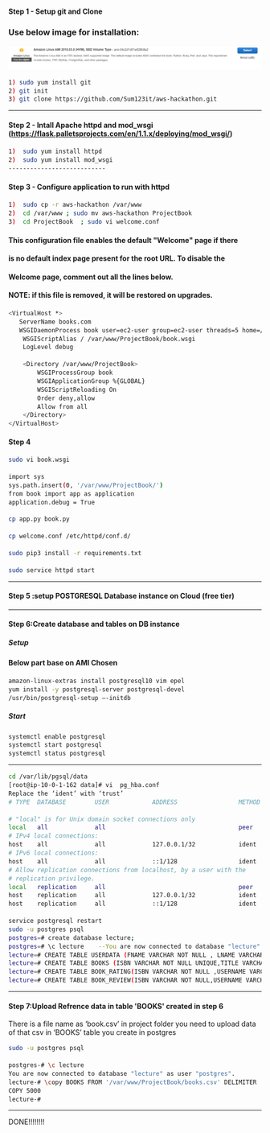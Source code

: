 #### Step 1 - Setup git and Clone 

### Use below image for installation:

![Screenshot](screenshot.png)

```bash
1) sudo yum install git
2) git init
3) git clone https://github.com/Sum123it/aws-hackathon.git
```
                   
---------------------
#### Step 2 - Intall Apache httpd and mod_wsgi (https://flask.palletsprojects.com/en/1.1.x/deploying/mod_wsgi/)

```bash
1)	sudo yum install httpd
2)	sudo yum install mod_wsgi
---------------------------
```

#### Step 3 - Configure application to run with httpd

```bash
1)	sudo cp -r aws-hackathon /var/www
2)	cd /var/www ; sudo mv aws-hackathon ProjectBook
3)	cd ProjectBook  ; sudo vi welcome.conf
```

#### This configuration file enables the default "Welcome" page if there
#### is no default index page present for the root URL.  To disable the
#### Welcome page, comment out all the lines below.
#### NOTE: if this file is removed, it will be restored on upgrades.


```bash
<VirtualHost *>
   ServerName books.com
   WSGIDaemonProcess book user=ec2-user group=ec2-user threads=5 home=/var/www/ProjectBook
    WSGIScriptAlias / /var/www/ProjectBook/book.wsgi
    LogLevel debug

    <Directory /var/www/ProjectBook>
        WSGIProcessGroup book
        WSGIApplicationGroup %{GLOBAL}
        WSGIScriptReloading On
        Order deny,allow
        Allow from all
    </Directory>
</VirtualHost>
```
#### Step 4

```bash
sudo vi book.wsgi

import sys
sys.path.insert(0, '/var/www/ProjectBook/')
from book import app as application
application.debug = True

cp app.py book.py

cp welcome.conf /etc/httpd/conf.d/

sudo pip3 install -r requirements.txt
       
sudo service httpd start
```
-----------------------------------------------------


#### Step 5 :setup POSTGRESQL Database instance on Cloud (free tier)

-----------------------------------------------------------

#### Step 6:Create database and tables on DB instance


##### Setup
####	Below part base on AMI Chosen 

```bash
amazon-linux-extras install postgresql10 vim epel
yum install -y postgresql-server postgresql-devel
/usr/bin/postgresql-setup –-initdb

```
##### Start
```bash
systemctl enable postgresql
systemctl start postgresql
systemctl status postgresql
```
-----
```bash
cd /var/lib/pgsql/data
[root@ip-10-0-1-162 data]# vi  pg_hba.conf 
Replace the ‘ident’ with ‘trust’
# TYPE  DATABASE        USER            ADDRESS                 METHOD

# "local" is for Unix domain socket connections only
local   all             all                                     peer
# IPv4 local connections:
host    all             all             127.0.0.1/32            ident
# IPv6 local connections:
host    all             all             ::1/128                 ident
# Allow replication connections from localhost, by a user with the
# replication privilege.
local   replication     all                                     peer
host    replication     all             127.0.0.1/32            ident
host    replication     all             ::1/128                 ident

service postgresql restart
sudo -u postgres psql
postgres=# create database lecture;
postgres=# \c lecture    --You are now connected to database "lecture" as user "postgres".
lecture=# CREATE TABLE USERDATA (FNAME VARCHAR NOT NULL , LNAME VARCHAR NOT NULL , EMAIL TEXT NOT NULL ,USERNAME VARCHAR NOT NULL UNIQUE , PASSWORD TEXT NOT NULL);
lecture=# CREATE TABLE BOOKS (ISBN VARCHAR NOT NULL UNIQUE,TITLE VARCHAR NOT NULL,AUTHOR VARCHAR NOT NULL,PUBYEAR INTEGER NOT NULL);
lecture=# CREATE TABLE BOOK_RATING(ISBN VARCHAR NOT NULL ,USERNAME VARCHAR NOT NULL ,RATING INTEGER NOT NULL);
lecture=# CREATE TABLE BOOK_REVIEW(ISBN VARCHAR NOT NULL,USERNAME VARCHAR NOT NULL,REVIEW TEXT NOT NULL);

```
-----------------------------------------------------------------

#### Step 7:Upload Refrence data in table 'BOOKS' created in step 6

There is a file name as ‘book.csv’ in project folder you need to upload data of that csv in ‘BOOKS’ table you create in postgres

```bash
sudo -u postgres psql
 
postgres-# \c lecture
You are now connected to database "lecture" as user "postgres".
lecture-# \copy BOOKS FROM '/var/www/ProjectBook/books.csv' DELIMITER ',' CSV
COPY 5000
lecture-#
```
----------------------------------------------------------------


DONE!!!!!!!!







